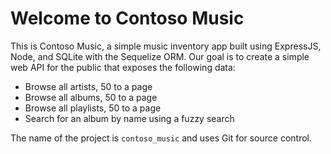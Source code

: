 # Welcome to Contoso Music

This is Contoso Music, a simple music inventory app built using ExpressJS, Node, and SQLite with the Sequelize ORM. Our goal is to create a simple web API for the public that exposes the following data:

- Browse all artists, 50 to a page
- Browse all albums, 50 to a page
- Browse all playlists, 50 to a page
- Search for an album by name using a fuzzy search

The name of the project is `contoso_music` and uses Git for source control.
